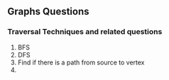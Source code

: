 ## Graphs Questions

### Traversal Techniques and related questions
  
1) BFS
2) DFS
3) Find if there is a path from source to vertex
4) 
